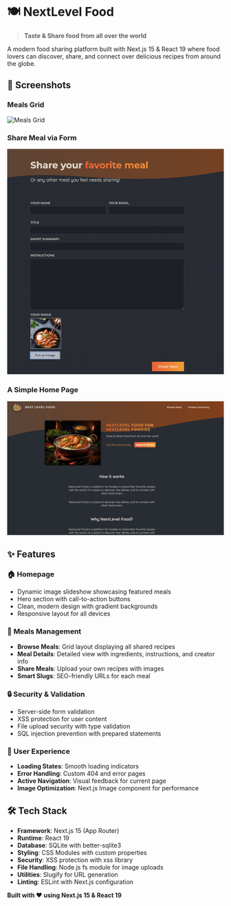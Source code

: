 # 🍽️ NextLevel Food

> **Taste & Share food from all over the world**

A modern food sharing platform built with Next.js 15 & React 19 where food lovers can discover, share, and connect over delicious recipes from around the globe.

## 📸 Screenshots

### Meals Grid
![Meals Grid](public/app-screens-meals.png)

### Share Meal via Form
![Share Meal](public/app-screens/share-meal.png)

### A Simple Home Page 
![Homa Page](public/app-screens/meals-home.png)



## ✨ Features

### 🏠 **Homepage**
- Dynamic image slideshow showcasing featured meals
- Hero section with call-to-action buttons
- Clean, modern design with gradient backgrounds
- Responsive layout for all devices

### 🍜 **Meals Management**
- **Browse Meals**: Grid layout displaying all shared recipes
- **Meal Details**: Detailed view with ingredients, instructions, and creator info
- **Share Meals**: Upload your own recipes with images
- **Smart Slugs**: SEO-friendly URLs for each meal

### 🔒 **Security & Validation**
- Server-side form validation
- XSS protection for user content
- File upload security with type validation
- SQL injection prevention with prepared statements

### 🎨 **User Experience**
- **Loading States**: Smooth loading indicators
- **Error Handling**: Custom 404 and error pages
- **Active Navigation**: Visual feedback for current page
- **Image Optimization**: Next.js Image component for performance

## 🛠️ Tech Stack

- **Framework**: Next.js 15 (App Router)
- **Runtime**: React 19
- **Database**: SQLite with better-sqlite3
- **Styling**: CSS Modules with custom properties
- **Security**: XSS protection with xss library
- **File Handling**: Node.js fs module for image uploads
- **Utilities**: Slugify for URL generation
- **Linting**: ESLint with Next.js configuration



**Built with ❤️ using Next.js 15 & React 19**